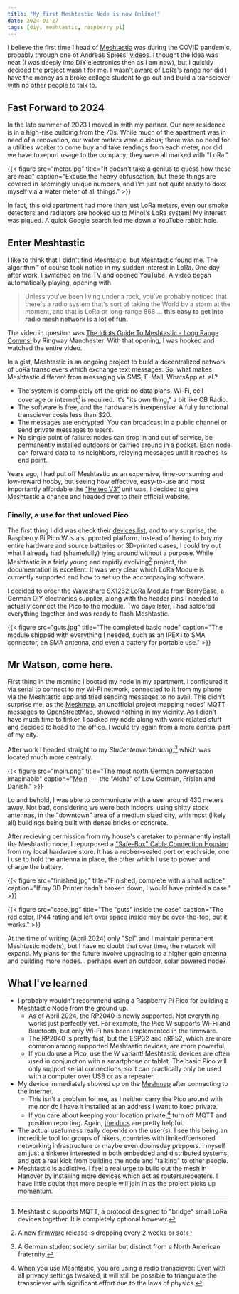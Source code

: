 ```yaml
---
title: "My first Meshtastic Node is now Online!"
date: 2024-03-27
tags: [diy, meshtastic, raspberry pi]
---
```


I believe the first time I head of [Meshtastic](https://meshtastic.org/) was during the COVID pandemic, probably through one of Andreas Spiess' [videos](https://www.youtube.com/watch?v=TY6m6fS8bxU). I thought the Idea was neat (I was deeply into DIY electronics then as I am now), but I quickly decided the project wasn't for me. I wasn't aware of LoRa's range nor did I have the money as a broke college student to go out and build a transciever with no other people to talk to.

## Fast Forward to 2024

In the late summer of 2023 I moved in with my partner. Our new residence is in a high-rise building from the 70s. While much of the apartment was in need of a renovation, our water meters were curious; there was no need for a utilities worker to come buy and take readings from each meter, nor did we have to report usage to the company; they were all marked with "LoRa."

{{< figure src="meter.jpg" title="It doesn't take a genius to guess how these are read" caption="Excuse the heavy obfuscation, but these things are covered in seemingly unique numbers, and I'm just not quite ready to doxx myself via a water meter of all things." >}}

In fact, this old apartment had more than just LoRa meters, even our smoke detectors and radiators are hooked up to Minol's LoRa system! My interest was piqued. A quick Google search led me down a YouTube rabbit hole.

## Enter Meshtastic

I like to think that I didn't find Meshtastic, but Meshtastic found me. The algorithm™ of course took notice in my sudden interest in LoRa. One day after work, I switched on the TV and opened YouTube. A video began automatically playing, opening with
>Unless you've been living under a rock, you've probably noticed that there's a radio system that's sort of taking the World by a storm at the moment, and that is LoRa or long-range 868 ... **this easy to get into radio mesh network is a lot of fun.**

The video in question was [The Idiots Guide To Meshtastic - Long Range Comms!](https://youtu.be/N3FXej9fqIkv) by Ringway Manchester. With that opening, I was hooked and watched the entire video.

In a gist, Meshtastic is an ongoing project to build a decentralized network of LoRa transcievers which exchange text messages. So, what makes Meshtastic different from messaging via SMS, E-Mail, WhatsApp et. al.?
- The system is completely off the grid: no data plans, Wi-Fi, cell coverage or internet[^mqtt] is required. It's "its own thing," a bit like CB Radio.
- The software is free, and the hardware is inexpensive. A fully functional transciever costs less than $20.
- The messages are encrypted. You can broadcast in a public channel or send private messages to users.
- No single point of failure: nodes can drop in and out of service, be permanently installed outdoors or carried around in a pocket. Each node can forward data to its neighbors, relaying messages until it reaches its end point.

Years ago, I had put off Meshtastic as an expensive, time-consuming and low-reward hobby, but seeing how effective, easy-to-use and most importantly affordable the ["Heltec V3"](https://heltec.org/project/wifi-lora-32-v3/) unit was, I decided to give Meshtastic a chance and headed over to their official website.

### Finally, a use for that unloved Pico

The first thing I did was check their [devices list](https://meshtastic.org/docs/hardware/devices/), and to my surprise, the Raspberry Pi Pico W is a supported platform. Instead of having to buy my entire hardware and source batteries or 3D-printed cases, I could try out what I already had (shamefully) lying around without a purpose. While Meshtastic is a fairly young and rapidly evolving[^develop] project, the documentation is excellent. It was very clear which LoRa Module is currently supported and how to set up the accompanying software.

I decided to order the [Waveshare SX1262 LoRa Module](https://www.berrybase.de/sx1262-lora-node-modul-fuer-raspberry-pi-pico-lorawan-eu868-band) from BerryBase, a German DIY electronics supplier, along with the header pins I needed to actually connect the Pico to the module. Two days later, I had soldered everything together and was ready to flash Meshtastic.

{{< figure src="guts.jpg" title="The completed basic node" caption="The module shipped with everything I needed, such as an IPEX1 to SMA connector, an SMA antenna, and even a battery for portable use." >}}

## Mr Watson, come here.

First thing in the morning I booted my node in my apartment. I configured it via serial to connect to my Wi-Fi network, connected to it from my phone via the Meshtastic app and tried sending messages to no avail. This didn't surprise me, as the [Meshmap](https://meshmap.net/), an unofficial project mapping nodes' MQTT messages to OpenStreetMap, showed nothing in my vicinity. As I didn't have much time to tinker, I packed my node along with work-related stuff and decided to head to the office. I would try again from a more central part of my city.

After work I headed straight to my *Studentenverbindung,[^fraternity]* which was located much more centrally.

{{< figure src="moin.png" title="The most north German conversation imaginable" caption="[Moin](https://en.wikipedia.org/wiki/Moin) --- the \"Aloha\" of Low German, Frisian and Danish." >}}

Lo and behold, I was able to communicate with a user around 430 meters away. Not bad, considering we were both indoors, using shitty stock antennas, in the "downtown" area of a medium sized city, with most (likely all) buildings being built with dense bricks or concrete.

After recieving permission from my house's caretaker to permanently install the Meshtastic node, I repurposed a ["Safe-Box" Cable Connection Housing](https://www.bauhaus.info/gartensteckdosen-stromverteiler/safe-box-kabelverbindung/p/12178806) from my local hardware store. It has a rubber-sealed port on each side, one I use to hold the antenna in place, the other which I use to power and charge the battery.

{{< figure src="finished.jpg" title="Finished, complete with a small notice" caption="If my 3D Printer hadn't broken down, I would have printed a case." >}}

{{< figure src="case.jpg" title="The \"guts\" inside the case" caption="The red color, IP44 rating and left over space inside may be over-the-top, but it works." >}}

At the time of writing (April 2024) only "Spl" and I maintain permanent Meshtastic node(s), but I have no doubt that over time, the network will expand. My plans for the future involve upgrading to a higher gain antenna and building more nodes... perhaps even an outdoor, solar powered node? 

## What I've learned

- I probably wouldn't recommend using a Raspberry Pi Pico for building a Meshtastic Node from the ground up.
    - As of April 2024, the RP2040 is newly supported. Not everything works just perfectly yet. For example, the Pico W supports Wi-Fi and Bluetooth, but only Wi-Fi has been implemented in the firmware.
    - The RP2040 is pretty fast, but the ESP32 and nRF52, which are more common among supported Meshtastic devices, are more powerful.
    - If you do use a Pico, use the *W* variant! Meshtastic devices are often used in conjunction with a smartphone or tablet. The basic Pico will only support serial connections, so it can practically only be used with a computer over USB or as a repeater.
- My device immediately showed up on the [Meshmap](https://meshmap.net/) after connecting to the internet.
    - This isn't a problem for me, as I neither carry the Pico around with me nor do I have it installed at an address I want to keep private.
    - If you care about keeping your location private,[^privacy] turn off MQTT and position reporting. Again, [the docs](https://meshtastic.org/docs/software/) are pretty helpful.
- The actual usefulness really depends on the user(s). I see this being an incredible tool for groups of hikers, countries with limited/censored networking infrastructure or maybe even doomsday preppers. I myself am just a tinkerer interested in both embedded and distributed systems, and got a real kick from building the node and "talking" to other people.
- Meshtastic is addictive. I feel a real urge to build out the mesh in Hanover by installing more devices which act as routers/repeaters. I have little doubt that more people will join in as the project picks up momentum.

[^mqtt]: Meshtastic supports MQTT, a protocol designed to "bridge" small LoRa devices together. It is completely optional however.

[^develop]: A new [firmware](https://github.com/meshtastic/firmware/releases) release is dropping every 2 weeks or so!

[^fraternity]: A German student society, similar but distinct from a North American fraternity.

[^privacy]: When you use Meshtastic, you are using a radio transciever: Even with all privacy settings tweaked, it will still be possible to triangulate the transciever with significant effort due to the laws of physics.